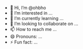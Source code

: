 - 👋 Hi, I’m @ohbho
- 👀 I’m interested in ...
- 🌱 I’m currently learning ...
- 💞️ I’m looking to collaborate on ...
- 📫 How to reach me ...
- 😄 Pronouns: ...
- ⚡ Fun fact: ...

<!---
ohbho/ohbho is a ✨ special ✨ repository because its `README.md` (this file) appears on your GitHub profile.
You can click the Preview link to take a look at your changes.
--->
